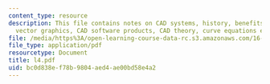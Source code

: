 ```yaml
---
content_type: resource
description: This file contains notes on CAD systems, history, benefits, CAD process,
  vector graphics, CAD software products, CAD theory, curve equations etc.
file: /media/https%3A/open-learning-course-data-rc.s3.amazonaws.com/16-810-engineering-design-and-rapid-prototyping-january-iap-2005/bc0d838ef78b9804aed4ae00bd58e4a2_l4.pdf
file_type: application/pdf
resourcetype: Document
title: l4.pdf
uid: bc0d838e-f78b-9804-aed4-ae00bd58e4a2
---
```

